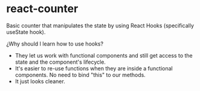 # react-counter

Basic counter that manipulates the state by using React Hooks (specifically useState hook).

¿Why should I learn how to use hooks?

- They let us work with functional components and still get access to the state and the component's lifecycle.
- It's easier to re-use functions when they are inside a functional components. No need to bind "this" to our methods.
- It just looks cleaner.
